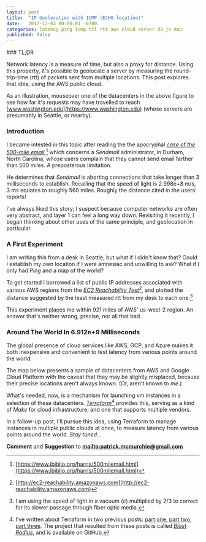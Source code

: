 ```yaml
---
layout: post
title:  "IP Geolocation with ICMP (ECHO-location)"
date:   2017-12-03 00:00:01 -0700
categories: latency ping icmp ttl rtt aws cloud server d3.js map 
published: false
---
```

<!--<link rel="stylesheet" type="text/css" href="/assets/terraform-graphs-3/style.css">-->
<link rel="stylesheet" type="text/css" href="/assets/echo-locate-1/style.css">
### TL;DR

Network latency is a measure of time, but also a proxy for distance. Using this property, it's possible to geolocate a server by measuring the round-trip-time (rtt) of packets sent from multiple locations. This post explores that idea, using the AWS public cloud.

<div id="example1"></div>

As an illustration, mouseover one of the datacenters in the above figure to see how far it's requests may have travelled to reach [www.washington.edu](https://www.washington.edu) (whose servers are presumably in Seattle, or nearby).

### Introduction

I became intested in this topic after reading the the apocryphal *[case of the 500-mile email](https://www.ibiblio.org/harris/500milemail.html),*[^1] which concerns a *Sendmail* administrator, in Durham, North Carolina, whose users complain that they cannot send email farther than 500 miles. A preposterous limitation.


<div id="example2"></div>

He determines that *Sendmail* is aborting connections that take longer than 3 milliseconds to establish. Recalling that the speed of light is 2.998e+8 m/s, 3 ms equates to roughly 560 miles. Roughly the distance cited in the users' reports!

I've always liked this story; I suspect because computer networks are often very abstract, and layer 1 can feel a long way down. Revisiting it recently, I began thinking about other uses of the same principle, and geolocation in particular.

### A First Experiment

I am writing this from a desk in Seattle, but what if I didn't know that? Could I establish my own location if I were amnesiac and unwilling to ask? What if I only had *Ping* and a map of the world?

To get started I borrowed a list of public IP addresses associated with various AWS regions from the *[EC2 Reachability Test](https://ec2-reachability.amazonaws.com)[^2]*, and plotted the distance suggested by the least measured rtt from my desk to each one.[^3]

<div id="experiment1"></div>

This experiment places me within 921 miles of AWS' us-west-2 region. An answer that's neither wrong, precise, nor all that bad.

### Around The World In 6.912e+9 Milliseconds

The global presence of cloud services like AWS, GCP, and Azure makes it both inexpensive and convenient to test latency from various points around the world.

The map below presents a sample of datacenters from AWS and Google Cloud Platform with the caveat that they may be slightly misplaced, because their precise locations aren't always known. (Or, aren't known to *me*.)

<div id="example3"></div>

What's needed, now, is a mechanism for launching vm instances in a selection of these datacenters. *[Terraform](https://www.terraform.io/)*[^4] provides this, serving as a kind of *Make* for cloud infrastructure; and one that supports multiple vendors.

In a follow-up post, I'll pursue this idea, using Terraform to manage instances in multiple public clouds at once, to measure latency from various points around the world. *Stay tuned...*

**Comment** and **Suggestion** to **<mailto:patrick.mcmurchie@gmail.com>**



[^1]: [https://www.ibiblio.org/harris/500milemail.html](https://www.ibiblio.org/harris/500milemail.html)
[^2]: [http://ec2-reachability.amazonaws.com](http://ec2-reachability.amazonaws.com)
[^3]: I am using the speed of light in a vacuum (*c*) multiplied by 2/3 to correct for its slower passage through fiber optic media. 
[^4]: I've written about Terraform in two previous posts: [part one](https://28mm.github.io/notes/d3-terraform-graphs), [part two](https://28mm.github.io/notes/d3-terraform-graphs-2), [part three](/notes/terraform-graphs-3). The project that resulted from these posts is called *[Blast Radius](https://www.github.com/28mm/blast-radius)*, and is available on GitHub.

<script src="https://d3js.org/d3.v4.js"></script>
<script src="https://d3js.org/d3-geo.v1.min.js"></script>
<script src="/assets/echo-locate-1/d3-tip.js"></script>
<script src="/assets/echo-locate-1/example-1.js"></script>
<script src="/assets/echo-locate-1/example-2.js"></script>
<script src="/assets/echo-locate-1/example-3.js"></script>
<script src="/assets/echo-locate-1/experiment-1.js"></script>

<script>
// use the oldest version of svg_activate
example1('div#example1', 
    '/assets/echo-locate-1/world-map.json');
example2('div#example2', 
    '/assets/echo-locate-1/usa-map.json');
experiment1('div#experiment1', 
    '/assets/echo-locate-1/world-map.json');
example3('div#example3',
    '/assets/echo-locate-1/world-map.json');

</script>

